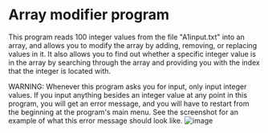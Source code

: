 # Array modifier program

This program reads 100 integer values from the file "A1input.txt" into an array, and allows you to modify the array by adding, removing, or replacing values in it. It also allows you to find out whether a specific integer value is in the array by searching through the array and providing you with the index that the integer is located with.

WARNING: Whenever this program asks you for input, only input integer values. If you input anything besides an integer value at any point in this program, you will get an error message, and you will have to restart from the beginning at the program's main menu. See the screenshot for an example of what this error message should look like.
![image](https://github.com/user-attachments/assets/943a4474-e842-4c95-be80-2d39ae01bee7)




